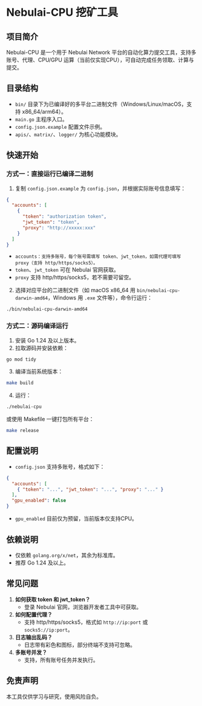 # Nebulai-CPU 挖矿工具

## 项目简介

Nebulai-CPU 是一个用于 Nebulai Network 平台的自动化算力提交工具，支持多账号、代理、CPU/GPU 运算（当前仅实现CPU），可自动完成任务领取、计算与提交。

## 目录结构

- `bin/` 目录下为已编译好的多平台二进制文件（Windows/Linux/macOS，支持 x86_64/arm64）。
- `main.go` 主程序入口。
- `config.json.example` 配置文件示例。
- `apis/`、`matrix/`、`logger/` 为核心功能模块。

## 快速开始

### 方式一：直接运行已编译二进制

1. 复制 `config.json.example` 为 `config.json`，并根据实际账号信息填写：

```json
{
  "accounts": [
    {
      "token": "authorization token",
      "jwt_token": "token",
      "proxy": "http://xxxxx:xxx"
    }
  ]
}
```
- `accounts：支持多账号，每个账号需填写 token、jwt_token，如需代理可填写 proxy（支持 http/https/socks5）。`
- `token`、`jwt_token` 可在 Nebulai 官网获取。
- `proxy` 支持 http/https/socks5，若不需要可留空。

2. 选择对应平台的二进制文件（如 macOS x86_64 用 `bin/nebulai-cpu-darwin-amd64`，Windows 用 `.exe` 文件等），命令行运行：

```bash
./bin/nebulai-cpu-darwin-amd64
```

### 方式二：源码编译运行

1. 安装 Go 1.24 及以上版本。
2. 拉取源码并安装依赖：

```bash
go mod tidy
```

3. 编译当前系统版本：

```bash
make build
```

4. 运行：

```bash
./nebulai-cpu
```

或使用 Makefile 一键打包所有平台：

```bash
make release
```

## 配置说明

- `config.json` 支持多账号，格式如下：

```json
{
  "accounts": [
    { "token": "...", "jwt_token": "...", "proxy": "..." }
  ],
  "gpu_enabled": false
}
```
- `gpu_enabled` 目前仅为预留，当前版本仅支持CPU。

## 依赖说明

- 仅依赖 `golang.org/x/net`，其余为标准库。
- 推荐 Go 1.24 及以上。

## 常见问题

1. **如何获取 token 和 jwt_token？**
   - 登录 Nebulai 官网，浏览器开发者工具中可获取。
2. **如何配置代理？**
   - 支持 http/https/socks5，格式如 `http://ip:port` 或 `socks5://ip:port`。
3. **日志输出乱码？**
   - 日志带有彩色和图标，部分终端不支持可忽略。
4. **多账号并发？**
   - 支持，所有账号任务并发执行。

## 免责声明

本工具仅供学习与研究，使用风险自负。 
